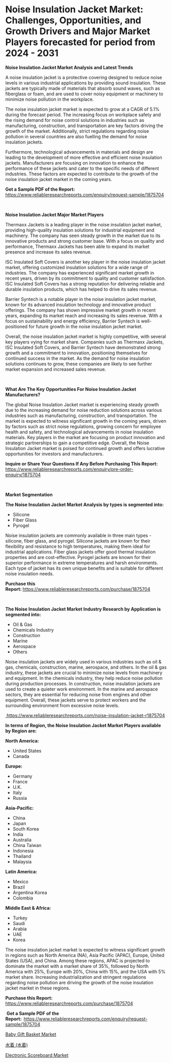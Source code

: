 <p><h1>Noise Insulation Jacket Market: Challenges, Opportunities, and Growth Drivers and Major Market Players forecasted for period from 2024 - 2031</h1></p><p><strong>Noise Insulation Jacket Market Analysis and Latest Trends</strong></p>
<p><p>A noise insulation jacket is a protective covering designed to reduce noise levels in various industrial applications by providing sound insulation. These jackets are typically made of materials that absorb sound waves, such as fiberglass or foam, and are used to cover noisy equipment or machinery to minimize noise pollution in the workplace.</p><p>The noise insulation jacket market is expected to grow at a CAGR of 5.1% during the forecast period. The increasing focus on workplace safety and the rising demand for noise control solutions in industries such as manufacturing, construction, and transportation are key factors driving the growth of the market. Additionally, strict regulations regarding noise pollution in several countries are also fuelling the demand for noise insulation jackets.</p><p>Furthermore, technological advancements in materials and design are leading to the development of more effective and efficient noise insulation jackets. Manufacturers are focusing on innovation to enhance the performance of these jackets and cater to the specific needs of different industries. These factors are expected to contribute to the growth of the noise insulation jacket market in the coming years.</p></p>
<p><strong>Get a Sample PDF of the Report:&nbsp;</strong> <a href="https://www.reliableresearchreports.com/enquiry/request-sample/1875704">https://www.reliableresearchreports.com/enquiry/request-sample/1875704</a></p>
<p>&nbsp;</p>
<p><strong>Noise Insulation Jacket Major Market Players</strong></p>
<p><p>Thermaxx Jackets is a leading player in the noise insulation jacket market, providing high-quality insulation solutions for industrial equipment and machinery. The company has seen steady growth in the market due to its innovative products and strong customer base. With a focus on quality and performance, Thermaxx Jackets has been able to expand its market presence and increase its sales revenue.</p><p>ISC Insulated Soft Covers is another key player in the noise insulation jacket market, offering customized insulation solutions for a wide range of industries. The company has experienced significant market growth in recent years, driven by its commitment to quality and customer satisfaction. ISC Insulated Soft Covers has a strong reputation for delivering reliable and durable insulation products, which has helped to drive its sales revenue.</p><p>Barrier Syntech is a notable player in the noise insulation jacket market, known for its advanced insulation technology and innovative product offerings. The company has shown impressive market growth in recent years, expanding its market reach and increasing its sales revenue. With a focus on sustainability and energy efficiency, Barrier Syntech is well-positioned for future growth in the noise insulation jacket market.</p><p>Overall, the noise insulation jacket market is highly competitive, with several key players vying for market share. Companies such as Thermaxx Jackets, ISC Insulated Soft Covers, and Barrier Syntech have demonstrated strong growth and a commitment to innovation, positioning themselves for continued success in the market. As the demand for noise insulation solutions continues to grow, these companies are likely to see further market expansion and increased sales revenue.</p></p>
<p>&nbsp;</p>
<p><strong>What Are The Key Opportunities For Noise Insulation Jacket Manufacturers?</strong></p>
<p><p>The global Noise Insulation Jacket market is experiencing steady growth due to the increasing demand for noise reduction solutions across various industries such as manufacturing, construction, and transportation. The market is expected to witness significant growth in the coming years, driven by factors such as strict noise regulations, growing concern for employee health and safety, and technological advancements in noise insulation materials. Key players in the market are focusing on product innovation and strategic partnerships to gain a competitive edge. Overall, the Noise Insulation Jacket market is poised for continued growth and offers lucrative opportunities for investors and manufacturers.</p></p>
<p><strong>Inquire or Share Your Questions If Any Before Purchasing This Report:</strong> <a href="https://www.reliableresearchreports.com/enquiry/pre-order-enquiry/1875704">https://www.reliableresearchreports.com/enquiry/pre-order-enquiry/1875704</a></p>
<p>&nbsp;</p>
<p><strong>Market Segmentation</strong></p>
<p><strong>The Noise Insulation Jacket Market Analysis by types is segmented into:</strong></p>
<p><ul><li>Silicone</li><li>Fiber Glass</li><li>Pyrogel</li></ul></p>
<p><p>Noise insulation jackets are commonly available in three main types - silicone, fiber glass, and pyrogel. Silicone jackets are known for their flexibility and resistance to high temperatures, making them ideal for industrial applications. Fiber glass jackets offer good thermal insulation properties and are cost-effective. Pyrogel jackets are known for their superior performance in extreme temperatures and harsh environments. Each type of jacket has its own unique benefits and is suitable for different noise insulation needs.</p></p>
<p><strong>Purchase this Report:&nbsp;</strong><a href="https://www.reliableresearchreports.com/purchase/1875704">https://www.reliableresearchreports.com/purchase/1875704</a></p>
<p>&nbsp;</p>
<p><strong>The Noise Insulation Jacket Market Industry Research by Application is segmented into:</strong></p>
<p><ul><li>Oil & Gas</li><li>Chemicals Industry</li><li>Construction</li><li>Marine</li><li>Aerospace</li><li>Others</li></ul></p>
<p><p>Noise insulation jackets are widely used in various industries such as oil & gas, chemicals, construction, marine, aerospace, and others. In the oil & gas industry, these jackets are crucial to minimize noise levels from machinery and equipment. In the chemicals industry, they help reduce noise pollution during production processes. In construction, noise insulation jackets are used to create a quieter work environment. In the marine and aerospace sectors, they are essential for reducing noise from engines and other equipment. Overall, these jackets serve to protect workers and the surrounding environment from excessive noise levels.</p></p>
<p><a href="https://www.reliableresearchreports.com/noise-insulation-jacket-r1875704">&nbsp;https://www.reliableresearchreports.com/noise-insulation-jacket-r1875704</a></p>
<p><strong>In terms of Region, the Noise Insulation Jacket Market Players available by Region are:</strong></p>
<p>
    <p> <strong> North America: </strong>
        <ul>
            <li>United States</li>
            <li>Canada</li>
        </ul>
        </p> 
    <p> <strong> Europe: </strong>
        <ul>
            <li>Germany</li>
            <li>France</li>
            <li>U.K.</li>
            <li>Italy</li>
            <li>Russia</li>
        </ul>
        </p> 
    <p> <strong> Asia-Pacific: </strong>
        <ul>
            <li>China</li>
            <li>Japan</li>
            <li>South Korea</li>
            <li>India</li>
            <li>Australia</li>
            <li>China Taiwan</li>
            <li>Indonesia</li>
            <li>Thailand</li>
            <li>Malaysia</li>
        </ul>
        </p> 
    <p> <strong> Latin America: </strong>
        <ul>
            <li>Mexico</li>
            <li>Brazil</li>
            <li>Argentina Korea</li>
            <li>Colombia</li>
        </ul>
        </p> 
    <p> <strong> Middle East & Africa: </strong>
        <ul>
            <li>Turkey</li>
            <li>Saudi</li>
            <li>Arabia</li>
            <li>UAE</li>
            <li>Korea</li>
        </ul>
    </p>
    </p>
<p><p>The noise insulation jacket market is expected to witness significant growth in regions such as North America (NA), Asia Pacific (APAC), Europe, United States (USA), and China. Among these regions, APAC is projected to dominate the market with a market share of 35%, followed by North America with 25%, Europe with 20%, China with 15%, and the USA with 5% market share. Increasing industrialization and stringent regulations regarding noise pollution are driving the growth of the noise insulation jacket market in these regions.</p></p>
<p><strong>Purchase this Report: </strong><a href="https://www.reliableresearchreports.com/purchase/1875704">https://www.reliableresearchreports.com/purchase/1875704</a></p>
<p>&nbsp;<strong>Get a Sample PDF of the Report:&nbsp;&nbsp;</strong><a href="https://www.reliableresearchreports.com/enquiry/request-sample/1875704">https://www.reliableresearchreports.com/enquiry/request-sample/1875704</a></p>
<p><strong></strong></p>
<p><p><a href="https://github.com/yazulaeha/Market-Research-Report-List-1/blob/main/baby-gift-basket-market.md">Baby Gift Basket Market</a></p><p><a href="https://github.com/mohamedbakry57/Market-Research-Report-List-4/blob/main/3711501145621.md">水着 (水着)</a></p><p><a href="https://github.com/fkhcgcyl33/Market-Research-Report-List-1/blob/main/electronic-scoreboard-market.md">Electronic Scoreboard Market</a></p></p>